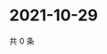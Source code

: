 # 2021-10-29

共 0 条

<!-- BEGIN WEIBO -->
<!-- 最后更新时间 Fri Oct 29 2021 19:00:32 GMT+0800 (China Standard Time) -->

<!-- END WEIBO -->
